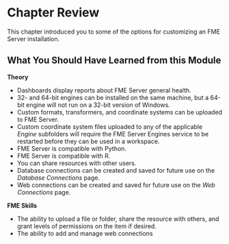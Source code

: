 # Chapter Review #

This chapter introduced you to some of the options for customizing an FME Server installation.

## What You Should Have Learned from this Module ##

**Theory**

- Dashboards display reports about FME Server general health.
- 32- and 64-bit engines can be installed on the same machine, but a 64-bit engine will not run on a 32-bit version of Windows.
- Custom formats, transformers, and coordinate systems can be uploaded to FME Server.
- Custom coordinate system files uploaded to any of the applicable *Engine* subfolders will require the FME Server Engines service to be restarted before they can be used in a workspace.
- FME Server is compatible with Python.
- FME Server is compatible with R.
- You can share resources with other users.
- Database connections can be created and saved for future use on the *Database Connections* page.
- Web connections can be created and saved for future use on the *Web Connections* page.

**FME Skills**

- The ability to upload a file or folder, share the resource with others, and grant levels of permissions on the item if desired.
- The ability to add and manage web connections
